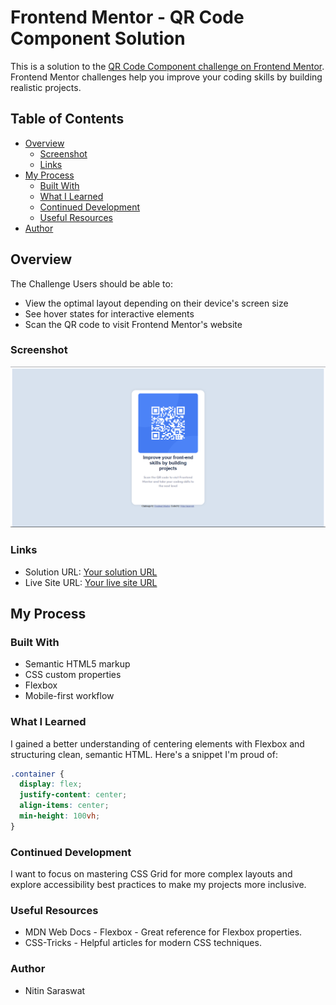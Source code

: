 # Frontend Mentor - QR Code Component Solution

This is a solution to the [QR Code Component challenge on Frontend Mentor](https://www.frontendmentor.io/challenges/qr-code-component-iux_sIO_H). Frontend Mentor challenges help you improve your coding skills by building realistic projects.

## Table of Contents

- [Overview](#overview)
  - [Screenshot](#screenshot)
  - [Links](#links)
- [My Process](#my-process)
  - [Built With](#built-with)
  - [What I Learned](#what-i-learned)
  - [Continued Development](#continued-development)
  - [Useful Resources](#useful-resources)
- [Author](#author)

## Overview
The Challenge
Users should be able to:
- View the optimal layout depending on their device's screen size
- See hover states for interactive elements
- Scan the QR code to visit Frontend Mentor's website

### Screenshot

![](./Screenshot%202025-04-15%20234501.png)

### Links

- Solution URL: [Your solution URL](https://your-solution-url.com)
- Live Site URL: [Your live site URL](https://your-live-site-url.com)

## My Process

### Built With

- Semantic HTML5 markup
- CSS custom properties
- Flexbox
- Mobile-first workflow

### What I Learned

I gained a better understanding of centering elements with Flexbox and structuring clean, semantic HTML. Here's a snippet I'm proud of:

```css
.container {
  display: flex;
  justify-content: center;
  align-items: center;
  min-height: 100vh;
}
```

### Continued Development
I want to focus on mastering CSS Grid for more complex layouts and explore accessibility best practices to make my projects more inclusive.

### Useful Resources
- MDN Web Docs - Flexbox - Great reference for Flexbox properties.
- CSS-Tricks - Helpful articles for modern CSS techniques.

### Author
- Nitin Saraswat